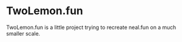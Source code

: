 # TwoLemon.fun
TwoLemon.fun is a little project trying to recreate neal.fun on a much smaller scale.
